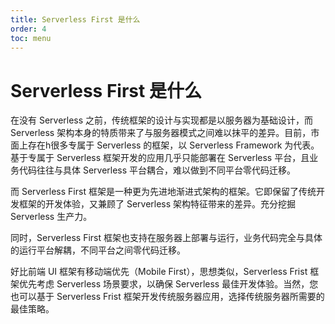 ```yaml
---
title: Serverless First 是什么
order: 4
toc: menu
---
```


# Serverless First 是什么

在没有 Serverless 之前，传统框架的设计与实现都是以服务器为基础设计，而 Serverless 架构本身的特质带来了与服务器模式之间难以抹平的差异。目前，市面上存在h很多专属于 Serverless 的框架，以 Serverless Framework 为代表。基于专属于 Serverless 框架开发的应用几乎只能部署在 Serverless 平台，且业务代码往往与具体 Serverless 平台耦合，难以做到不同平台零代码迁移。

而 Serverless First 框架是一种更为先进地渐进式架构的框架。它即保留了传统开发框架的开发体验，又兼顾了 Serverless 架构特征带来的差异。充分挖掘 Serverless 生产力。

同时，Serverless First 框架也支持在服务器上部署与运行，业务代码完全与具体的运行平台解耦，不同平台之间零代码迁移。

好比前端 UI 框架有移动端优先（Mobile First），思想类似，Serverless Frist 框架优先考虑 Serverless 场景要求，以确保 Serverless 最佳开发体验。当然，您也可以基于 Serverless Frist 框架开发传统服务器应用，选择传统服务器所需要的最佳策略。